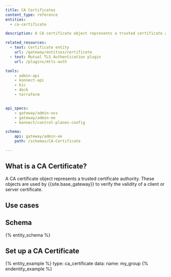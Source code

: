 ```yaml
---
title: CA Certificates
content_type: reference
entities:
  - ca-certificate

description: A CA certificate object represents a trusted certificate authority. These objects are used by {{site.base_gateway}} to verify the validity of a client or server certificate.

related_resources:
  - text: Certificate entity
    url: /gateway/entities/certificate
  - text: Mutual TLS Authentication plugin
    url: /plugins/mtls-auth

tools:
    - admin-api
    - konnect-api
    - kic
    - deck
    - terraform


api_specs:
    - gateway/admin-oss
    - gateway/admin-ee
    - konnect/control-planes-config

schema:
    api: gateway/admin-ee
    path: /schemas/CA-Certificate

---
```


## What is a CA Certificate?

A CA certificate object represents a trusted certificate authority. These objects are used by {{site.base_gateway}} to verify the validity of a client or server certificate.

## Use cases

## Schema

{% entity_schema %}

## Set up a CA Certificate

{% entity_example %}
type: ca_certificate
data:
    name: my_group
{% endentity_example %}
